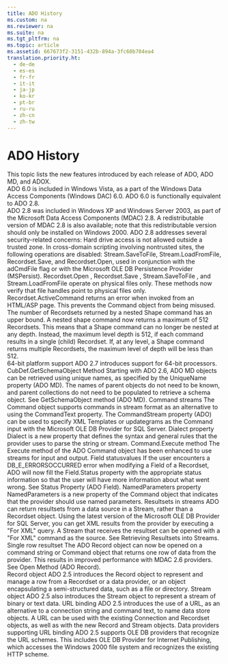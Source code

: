 ```yaml
---
title: ADO History
ms.custom: na
ms.reviewer: na
ms.suite: na
ms.tgt_pltfrm: na
ms.topic: article
ms.assetid: 667673f2-3151-432b-894a-3fc60b704ea4
translation.priority.ht: 
  - de-de
  - es-es
  - fr-fr
  - it-it
  - ja-jp
  - ko-kr
  - pt-br
  - ru-ru
  - zh-cn
  - zh-tw
---
```

# ADO History
<?xml version="1.0" encoding="utf-8"?>
<developerConceptualDocument xmlns="http://ddue.schemas.microsoft.com/authoring/2003/5" xmlns:xlink="http://www.w3.org/1999/xlink" xmlns:xsi="http://www.w3.org/2001/XMLSchema-instance" xsi:schemaLocation="http://ddue.schemas.microsoft.com/authoring/2003/5 http://dduestorage.blob.core.windows.net/ddueschema/developer.xsd">
  <introduction>
    <para>This topic lists the new features introduced by each release of ADO, ADO MD, and ADOX.</para>
  </introduction>
  <section>
    <title>ADO 6.0</title>
    <content>
      <para>ADO 6.0 is included in Windows Vista, as a part of the Windows Data Access Components (Windows DAC) 6.0. ADO 6.0 is functionally equivalent to ADO 2.8.</para>
    </content>
  </section>
  <section>
    <title>ADO 2.8</title>
    <content>
      <para>ADO 2.8 was included in Windows XP and Windows Server 2003, as part of the Microsoft Data Access Components (MDAC) 2.8. A redistributable version of MDAC 2.8 is also available; note that this redistributable version should only be installed on Windows 2000. ADO 2.8 addresses several security-related concerns:  </para>
      <definitionTable>
        <definedTerm> <legacyItalic>Hard drive access is not allowed outside a trusted zone.</legacyItalic> </definedTerm>
        <definition>
          <para>In cross-domain scripting involving nontrusted sites, the following operations are disabled: <legacyBold>Stream.SaveToFile</legacyBold>, <legacyBold>Stream.LoadFromFile</legacyBold>, <legacyBold>Recordset.Save</legacyBold>, and <legacyBold>Recordset.Open</legacyBold>, used in conjunction with the <legacyBold>adCmdFile</legacyBold> flag or with the Microsoft OLE DB Persistence Provider (MSPersist).</para>
        </definition>
        <definedTerm>
          <legacyBold>Recordset.Open</legacyBold>
          <legacyItalic>, </legacyItalic>
          <legacyBold>Recordset.Save</legacyBold>
          <legacyItalic>, </legacyItalic>
          <legacyBold>Stream.SaveToFile</legacyBold>
          <legacyItalic>, and </legacyItalic>
          <legacyBold>Stream.LoadFromFile</legacyBold>
          <legacyItalic> operate on physical files only.</legacyItalic> </definedTerm>
        <definition>
          <para>These methods now verify that file handles point to physical files only.</para>
        </definition>
        <definedTerm>
          <legacyBold>Recordset.ActiveCommand</legacyBold>
          <legacyItalic> returns an error when invoked from an HTML/ASP page.</legacyItalic> </definedTerm>
        <definition>
          <para>This prevents the <legacyBold>Command</legacyBold> object from being misused.</para>
        </definition>
        <definedTerm> <legacyItalic>The number of </legacyItalic><legacyBold>Recordsets</legacyBold><legacyItalic> returned by a nested </legacyItalic><legacyBold>Shape</legacyBold><legacyItalic> command has an upper bound.</legacyItalic> </definedTerm>
        <definition>
          <para>A nested shape command now returns a maximum of 512 <legacyBold>Recordsets</legacyBold>. This means that a <legacyBold>Shape</legacyBold> command can no longer be nested at any depth. Instead, the maximum level depth is 512, if each command results in a single (child) <legacyBold>Recordset</legacyBold>. If, at any level, a <legacyBold>Shape</legacyBold> command returns multiple <legacyBold>Recordsets</legacyBold>, the maximum level of depth will be less than 512.</para>
        </definition>
      </definitionTable>
    </content>
  </section>
  <section>
    <title>ADO 2.7</title>
    <content>
      <definitionTable>
        <definedTerm> <legacyItalic>64-bit platform support</legacyItalic> </definedTerm>
        <definition>
          <para>ADO 2.7 introduces support for 64-bit processors.</para>
        </definition>
      </definitionTable>
    </content>
  </section>
  <section>
    <title>ADO 2.6</title>
    <content>
      <definitionTable>
        <definedTerm>
          <legacyBold>CubDef.GetSchemaObject</legacyBold>
          <legacyItalic> Method</legacyItalic> </definedTerm>
        <definition>
          <para>Starting with ADO 2.6, ADO MD objects can be retrieved using unique names, as specified by the <legacyLink xlink:href="5b977956-e252-4861-8425-f1aaf6b80130">UniqueName property (ADO MD)</legacyLink>. The names of parent objects do not need to be known, and parent collections do not need to be populated to retrieve a schema object. See <legacyLink xlink:href="36b754b4-6b17-4dd1-a925-bca46938b7c4">GetSchemaObject method (ADO MD)</legacyLink>.</para>
        </definition>
        <definedTerm> <legacyItalic>Command streams</legacyItalic> </definedTerm>
        <definition>
          <para>The <legacyBold>Command</legacyBold> object supports commands in stream format as an alternative to using the <legacyBold>CommandText</legacyBold> property. The <legacyLink xlink:href="f78f61b6-87e0-48dc-961e-83d0e20da58e">CommandStream property (ADO)</legacyLink> can be used to specify XML Templates or updategrams as the <legacyBold>Command</legacyBold> input with the Microsoft OLE DB Provider for SQL Server.</para>
        </definition>
        <definedTerm>
          <legacyBold>Dialect</legacyBold>
          <legacyItalic> property</legacyItalic> </definedTerm>
        <definition>
          <para>
            <legacyLink xlink:href="329c3a71-ba88-4009-b04f-2f52195a5957">Dialect</legacyLink> is a new property that defines the syntax and general rules that the provider uses to parse the string or stream.</para>
        </definition>
        <definedTerm>
          <legacyBold>Command.Execute</legacyBold>
          <legacyItalic> method</legacyItalic> </definedTerm>
        <definition>
          <para>The <legacyLink xlink:href="f84a5ff3-0528-4ad7-9bea-9a15103378dd">Execute method</legacyLink> of the ADO <legacyBold>Command</legacyBold> object has been enhanced to use streams for input and output.</para>
        </definition>
        <definedTerm> <legacyItalic>Field statusvalues</legacyItalic> </definedTerm>
        <definition>
          <para>If the user encounters a DB_E_ERRORSOCCURRED error when modifying a <legacyBold>Field</legacyBold> of a <legacyBold>Recordset</legacyBold>, ADO will now fill the <legacyBold>Field.Status</legacyBold> property with the appropriate status information so that the user will have more information about what went wrong. See <legacyLink xlink:href="8cd1f7f4-0a3a-4f07-b8ba-6582e70140ad">Status Property (ADO Field)</legacyLink>.</para>
        </definition>
        <definedTerm>
          <legacyBold>NamedParameters</legacyBold>
          <legacyItalic> property</legacyItalic> </definedTerm>
        <definition>
          <para>
            <legacyLink xlink:href="42409387-026c-435f-a9b1-bf4167095875">NamedParameters</legacyLink> is a new property of the <legacyBold>Command</legacyBold> object that indicates that the provider should use named parameters.</para>
        </definition>
        <definedTerm> <legacyItalic>Resultsets in streams</legacyItalic> </definedTerm>
        <definition>
          <para>ADO can return resultsets from a data source in a <legacyBold>Stream</legacyBold>, rather than a <legacyBold>Recordset</legacyBold> object. Using the latest version of the Microsoft OLE DB Provider for SQL Server, you can get XML results from the provider by executing a "For XML" query. A <legacyBold>Stream </legacyBold>that receives the resultset can be opened with a "For XML" command as the source. See <legacyLink xlink:href="996c1321-c926-4f57-8297-85c8c20de974">Retrieving Resultsets into Streams</legacyLink>.</para>
        </definition>
        <definedTerm> <legacyItalic>Single row resultset</legacyItalic> </definedTerm>
        <definition>
          <para>The ADO <legacyBold>Record</legacyBold> object can now be opened on a command string or <legacyBold>Command</legacyBold> object that returns one row of data from the provider. This results in improved performance with MDAC 2.6 providers. See <legacyLink xlink:href="ab79a623-88a9-40b6-a017-a658bf19b778">Open Method (ADO Record)</legacyLink>.</para>
        </definition>
      </definitionTable>
    </content>
  </section>
  <section>
    <title>ADO 2.5</title>
    <content>
      <definitionTable>
        <definedTerm> <legacyBold>Record</legacyBold> <legacyItalic>object</legacyItalic> </definedTerm>
        <definition>
          <para>ADO 2.5 introduces the <legacyBold>Record</legacyBold> object to represent and manage a row from a <legacyBold>Recordset</legacyBold> or a data provider, or an object encapsulating a semi-structured data, such as a file or directory. </para>
        </definition>
        <definedTerm> <legacyBold>Stream</legacyBold> <legacyItalic>object</legacyItalic> </definedTerm>
        <definition>
          <para>ADO 2.5 also introduces the <legacyBold>Stream</legacyBold> object to represent a stream of binary or text data.</para>
        </definition>
        <definedTerm> <legacyItalic>URL binding</legacyItalic> </definedTerm>
        <definition>
          <para>ADO 2.5 introduces the use of a URL, as an alternative to a connection string and command text, to name data store objects. A URL can be used with the existing <legacyBold>Connection</legacyBold> and <legacyBold>Recordset</legacyBold> objects, as well as with the new <legacyBold>Record</legacyBold> and <legacyBold>Stream</legacyBold> objects.</para>
        </definition>
        <definedTerm> <legacyItalic>Data providers supporting URL binding</legacyItalic> </definedTerm>
        <definition>
          <para>ADO 2.5 supports OLE DB providers that recognize the URL schemes. This includes OLE DB Provider for Internet Publishing, which accesses the Windows 2000 file system and recognizes the existing HTTP scheme.</para>
        </definition>
      </definitionTable>
    </content>
  </section>
  <relatedTopics />
</developerConceptualDocument>